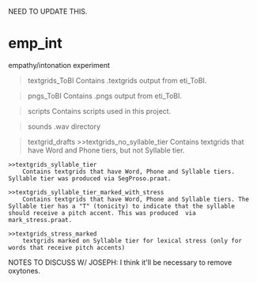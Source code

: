 NEED TO UPDATE THIS.
# emp_int
empathy/intonation experiment

>textgrids_ToBI
	Contains .textgrids output from eti_ToBI.

>pngs_ToBI
	Contains .pngs output from eti_ToBI.

>scripts
	Contains scripts used in this project.

>sounds
	.wav directory

>textgrid_drafts
	>>textgrids_no_syllable_tier
		Contains textgrids that have Word and Phone tiers, but not Syllable tier.

	>>textgrids_syllable_tier
		Contains textgrids that have Word, Phone and Syllable tiers. Syllable tier was produced via SegProso.praat.

	>>textgrids_syllable_tier_marked_with_stress
		Contains textgrids that have Word, Phone and Syllable tiers. The Syllable tier has a "T" (tonicity) to indicate that the syllable should receive a pitch accent. This was produced  via mark_stress.praat.

	>>textgrids_stress_marked
		textgrids marked on Syllable tier for lexical stress (only for words that receive pitch accents)

NOTES TO DISCUSS W/ JOSEPH:
I think it'll be necessary to remove oxytones.
